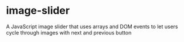 # image-slider
A JavaScript image slider that uses arrays and DOM events to let users cycle through images with next and previous button
